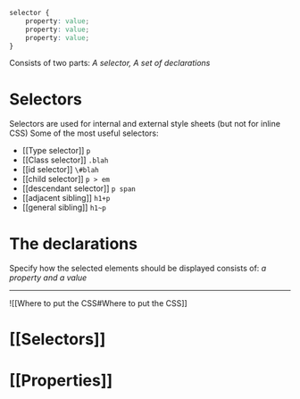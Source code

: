 ```css
selector {
	property: value;
	property: value;
	property: value;
}
```

Consists of two parts:
	*A selector, A set of declarations*
# Selectors
Selectors are used for internal and external style sheets (but not for inline CSS) Some of the most useful selectors:
-  [[Type selector]] `p`
-  [[Class selector]] `.blah`
-  [[id selector]] `\#blah`
-  [[child selector]] `p > em`
-  [[descendant selector]] `p span`
-  [[adjacent sibling]] `h1+p`
-  [[general sibling]] `h1~p`
# The declarations
Specify how the selected elements should be displayed
consists of: *a property and a value*

---

![[Where to put the CSS#Where to put the CSS]]
# [[Selectors]]
# [[Properties]]
